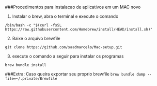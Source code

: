 ###Procedimentos para instalacao de aplicativos em um MAC novo

1. Instalar o brew, abra o terminal e execute o comando

`/bin/bash -c "$(curl -fsSL https://raw.githubusercontent.com/Homebrew/install/HEAD/install.sh)"`


2. Baixe o arquivo brewfile

`git clone https://github.com/saadmarcelo/Mac-setup.git`


3. execute o comando a seguir para instalar os programas

`brew bundle install`



###Extra:
Caso queira exportar seu proprio brewfile
`brew bundle dump --file=~/.private/Brewfile`